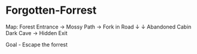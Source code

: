 # Forgotten-Forrest
Map:
Forest Entrance → Mossy Path → Fork in Road
                        ↓             ↓
               Abandoned Cabin   Dark Cave → Hidden Exit

Goal - Escape the forrest 
